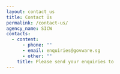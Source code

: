 ```yaml
---
layout: contact_us
title: Contact Us
permalink: /contact-us/
agency_name: SICW
contacts:
  - content:
      - phone: ""
      - email: enquiries@govware.sg
      - other: ""
    title: Please send your enquiries to
---
```

